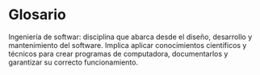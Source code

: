 # Glosario

Ingeniería de softwar: disciplina que abarca desde el diseño, desarrollo y mantenimiento del software. Implica aplicar conocimientos científicos y técnicos para crear programas de computadora, documentarlos y garantizar su correcto funcionamiento.
